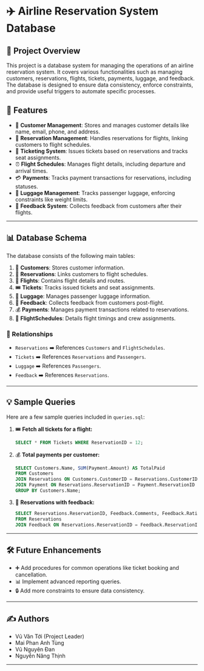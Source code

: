 # ✈️ Airline Reservation System Database

## 🌟 Project Overview
This project is a database system for managing the operations of an airline reservation system. It covers various functionalities such as managing customers, reservations, flights, tickets, payments, luggage, and feedback. The database is designed to ensure data consistency, enforce constraints, and provide useful triggers to automate specific processes.

## 🚀 Features
- 👤 **Customer Management**: Stores and manages customer details like name, email, phone, and address.
- 🛫 **Reservation Management**: Handles reservations for flights, linking customers to flight schedules.
- 🎫 **Ticketing System**: Issues tickets based on reservations and tracks seat assignments.
- ⏰ **Flight Schedules**: Manages flight details, including departure and arrival times.
- 💳 **Payments**: Tracks payment transactions for reservations, including statuses.
- 🧳 **Luggage Management**: Tracks passenger luggage, enforcing constraints like weight limits.
- 💬 **Feedback System**: Collects feedback from customers after their flights.

---

## 📊 Database Schema
The database consists of the following main tables:
1. 👥 **Customers**: Stores customer information.
2. 🛒 **Reservations**: Links customers to flight schedules.
3. 🛬 **Flights**: Contains flight details and routes.
4. 🎟️ **Tickets**: Tracks issued tickets and seat assignments.
5. 👜 **Luggage**: Manages passenger luggage information.
6. 💬 **Feedback**: Collects feedback from customers post-flight.
7. 💰 **Payments**: Manages payment transactions related to reservations.
8. 📅 **FlightSchedules**: Details flight timings and crew assignments.

### 🔗 Relationships
- `Reservations` ➡️ References `Customers` and `FlightSchedules`.
- `Tickets` ➡️ References `Reservations` and `Passengers`.
- `Luggage` ➡️ References `Passengers`.
- `Feedback` ➡️ References `Reservations`.

---

## 💡 Sample Queries
Here are a few sample queries included in `queries.sql`:
1. 🎟️ **Fetch all tickets for a flight:**
   ```sql
   SELECT * FROM Tickets WHERE ReservationID = 12;
   ```
2. 💰 **Total payments per customer:**
   ```sql
   SELECT Customers.Name, SUM(Payment.Amount) AS TotalPaid
   FROM Customers
   JOIN Reservations ON Customers.CustomerID = Reservations.CustomerID
   JOIN Payment ON Reservations.ReservationID = Payment.ReservationID
   GROUP BY Customers.Name;
   ```
3. 🛫 **Reservations with feedback:**
   ```sql
   SELECT Reservations.ReservationID, Feedback.Comments, Feedback.Rating
   FROM Reservations
   JOIN Feedback ON Reservations.ReservationID = Feedback.ReservationID;
   ```

---

## 🛠️ Future Enhancements
- ➕ Add procedures for common operations like ticket booking and cancellation.
- 📊 Implement advanced reporting queries.
- 🔒 Add more constraints to ensure data consistency.

---

## ✍️ Authors
- Vũ Văn Tới (Project Leader)
- Mai Phan Anh Tùng
- Vũ Nguyên Đan
- Nguyễn Năng Thịnh

---
